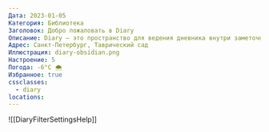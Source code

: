 ```yaml
---
Дата: 2023-01-05
Категория: Библиотека
Заголовок: Добро пожаловать в Diary
Описание: Diary — это пространство для ведения дневника внутри заметочника Обсидиан. С помощью стандартных функций, плагинов сообщества и дополнительной разметки html/css, можно повторить опыт популярных дневниковых приложений Day One или Journey.
Адрес: Санкт-Петербург, Таврический сад
Иллюстрация: diary-obsidian.png
Настроение: 5
Погода: -6°C 🌨
Избранное: true
cssclasses:
  - diary
locations:
---
```


![[DiaryFilterSettingsHelp]]